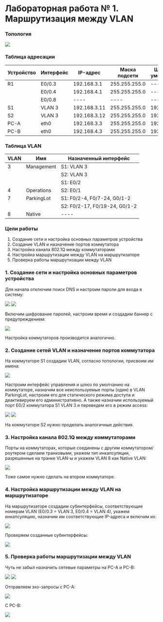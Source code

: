 # Лабораторная работа № 1. Маршрутизация между VLAN
### Топология
![](https://github.com/alexander-ru/otus/blob/main/lab_1/topology.png)
### Таблица адресации
Устройство  | Интерфейс | IP-адрес | Маска подсети | Шлюз по умолчанию
------------|-----------|----------|---------------|------------------
R1  | E0/0.3 | 192.168.3.1 | 255.255.255.0 | ----
|   | E0/0.4 | 192.168.4.1 | 255.255.255.0 | ----
|   |E0/0.8  | ---- |---- | ----
S1  | VLAN 3 | 192.168.3.11 | 255.255.255.0 | 192.168.3.1
S2  | VLAN 3 | 192.168.3.12 | 255.255.255.0 | 192.168.3.1
PC-A | eth0 | 192.168.3.3 | 255.255.255.0 | 192.168.3.1
PC-B | eth0 | 192.168.4.3 | 255.255.255.0 | 192.168.4.1
### Таблица VLAN
VLAN | Имя | Назначенный интерфейс
---- | ---- | ---- 
3 | Management | S1: VLAN 3 
| | | S2: VLAN 3
| | | S1: E0/2
4 | Operations | S2: E0/1
7 | ParkingLot | S1: F0/2-4, F0/7-24, G0/1-2 
| | | S2: F0/2-17, F0/19-24, G0/1-2 
8 | Native | ----
### Цели работы
1. Создание сети и настройка основных параметров устройства
2. Создание VLAN и назначение портов коммутатора
3. Настройка канала 802.1Q между коммутаторами
4. Настройка маршрутизации между VLAN на маршрутизаторе
5. Проверка работы маршрутизации между VLAN

### 1. Создание сети и настройка основных параметров устройства
Для начала отключим поиск DNS и настроим пароли для входа в систему:

![](https://github.com/alexander-ru/otus/blob/main/lab_1/router_settings_1.png)
![](https://github.com/alexander-ru/otus/blob/main/lab_1/router_settings_2.png)

Включим шифрование паролей, настроим время и создадим баннер с предупреждением:

![](https://github.com/alexander-ru/otus/blob/main/lab_1/router_settings_3.png)

Настройка коммутаторов производится аналогично.
### 2. Создание сетей VLAN и назначение портов коммутатора
На коммутаторе S1 создадим VLAN, согласно топологии, присвоим им имена:

![](https://github.com/alexander-ru/otus/blob/main/lab_1/create_vlan.png)

Настроим интерфейс управления и шлюз по умолчанию на коммутаторе, назначим все неиспользуемые порты (один) в VLAN ParkingLot, настроим его для
статического режима доступа и деактивируем его административно. А также назначим используемый порт E0/2 коммутатора S1 VLAN 3 и переведем его в режим access:

![](https://github.com/alexander-ru/otus/blob/main/lab_1/switch_settings_1.png)
![](https://github.com/alexander-ru/otus/blob/main/lab_1/switch_settings_2.png)

На коммутаторе S2 нужно проделать аналогичные действия.
### 3. Настройка канала 802.1Q между коммутаторами
Порты на коммутаторах, которые соединены с другим коммутатором/роутером сделаем транковыми, укажем тип инкапсуляции, разрешенные на транке VLAN-ы и укажем VLAN 8 как Native VLAN:

![](https://github.com/alexander-ru/otus/blob/main/lab_1/switch_1_trunk.png)

Тоже самое нужно сделать на втором коммутаторе.
### 4. Настройка маршрутизации между VLAN на маршрутизаторе
На маршрутизаторе создадим субинтерфейсы, соответствующие номерам VLAN (E0/0.3 = VLAN 3, E0/0.4 = VLAN 4), укажем инкапсуляцию, назначим им соответствующие IP-адреса и включим их:

![](https://github.com/alexander-ru/otus/blob/main/lab_1/router_subif.png)

Проверяем созданные субинтерфейсы:

![](https://github.com/alexander-ru/otus/blob/main/lab_1/router_interfaces.png)

### 5. Проверка работы маршрутизации между VLAN
Чуть не забыл назначить сетевые параметры на PC-A и PC-B:

![](https://github.com/alexander-ru/otus/blob/main/lab_1/pc-a_ip_config.png)
![](https://github.com/alexander-ru/otus/blob/main/lab_1/pc-b_ip_config.png)

Отправляем эхо-запросы с PC-A:

![](https://github.com/alexander-ru/otus/blob/main/lab_1/pc-a_ping.png)

С PC-B:

![](https://github.com/alexander-ru/otus/blob/main/lab_1/pc-b_ping.png)
